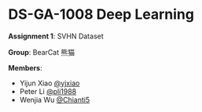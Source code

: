 # DS-GA-1008 Deep Learning
**Assignment 1**: SVHN Dataset

**Group**: BearCat 熊猫

**Members**:
- Yijun Xiao [@yjxiao](https://github.com/yjxiao)
- Peter Li [@pli1988](https://github.com/pli1988)
- Wenjia Wu [@Chianti5](https://github.com/Chianti5)
